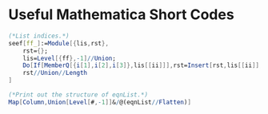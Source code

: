 # Useful Mathematica Short Codes

``` mathematica
(*List indices.*)
seef[ff_]:=Module[{lis,rst},
	rst={};
	lis=Level[{ff},-1]//Union;
	Do[If[MemberQ[{i[1],i[2],i[3]},lis[[ii]]],rst=Insert[rst,lis[[ii]],-1]],{ii,lis//Length}];
	rst//Union//Length
]
```

``` mathematica
(*Print out the structure of eqnList.*)
Map[Column,Union[Level[#,-1]]&/@(eqnList//Flatten)]
```
